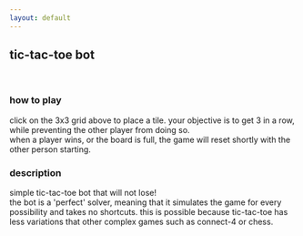 ```yaml
---
layout: default
---
```


## tic-tac-toe bot

<div height='500' width='500' id="content"></div>

<p>&nbsp;</p>

### how to play
click on the 3x3 grid above to place a tile. your objective is to get 3 in a row, while preventing the other player from doing so.  
when a player wins, or the board is full, the game will reset shortly with the other person starting.

### description
simple tic-tac-toe bot that will not lose!  
the bot is a 'perfect' solver, meaning that it simulates the game for every possibility and takes no shortcuts.
this is possible because tic-tac-toe has less variations that other complex games such as connect-4 or chess.

<script src='src/tictactoe.js'></script>